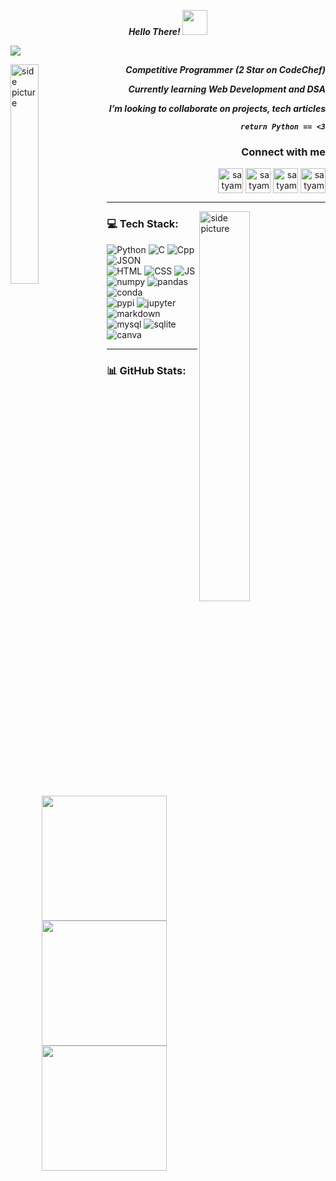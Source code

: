 <p align='center'><em><strong>Hello There! </strong></em><img src='https://user-images.githubusercontent.com/74038190/241763891-7bb1e704-6026-48f9-8435-2f4d40101348.gif' height='40'></p>

![](https://drive.google.com/uc?export=view&id=1O21oNCgGJW3MDMQFGbA1eag7vLBDOmJF)

<img width="30%" align="left" alt="side picture" src="https://user-images.githubusercontent.com/74038190/216656971-9a208a88-e6ad-4b7a-88eb-c410e4cf0e00.gif" />

<p align='right'><em><strong>Competitive Programmer (2 Star on CodeChef)</strong></em></p>
<p align='right'><em><strong>Currently learning Web Development and DSA</strong></em></p>
<p align='right'><em><strong>I’m looking to collaborate on projects, tech articles</strong></em></p>
<p align='right'><em><strong><code>return Python == <3</code></strong></em></p>

  
<h3 align="right">Connect with me</h3>
<p align="right">
  <a href="https://linkedin.com/in/satyam-vyas" target="blank"><img align="center" src="https://cdn-icons-png.flaticon.com/512/174/174857.png"
 alt="satyam-vyas" height="40" width="40" /></a>
  <a href="https://www.codechef.com/users/satyam_vyas_04" target="blank"><img align="center" src="https://user-images.githubusercontent.com/112865144/208242156-4db8653b-0464-43ce-a54e-08f701b64b73.png" alt="satyam_vyas_04" height="40" width="40" /></a>
  <a href="https://www.hackerrank.com/satyam_vyas_04" target="blank"><img align="center" src="https://cdn4.iconfinder.com/data/icons/logos-and-brands/512/160_Hackerrank_logo_logos-512.png" alt="satyam_vyas_04" height="40" width="40" /></a>
  <a href="https://www.leetcode.com/user0872ue" target="blank"><img align="center" src="https://upload.wikimedia.org/wikipedia/commons/a/ab/LeetCode_logo_white_no_text.svg" alt="satyam_vyas_04" height="40" width="40" /></a>
</p>

--- 

<img width="40%" align="right" alt="side picture" src="https://user-images.githubusercontent.com/74038190/225813708-98b745f2-7d22-48cf-9150-083f1b00d6c9.gif" />

### 💻 Tech Stack:

![Python](https://img.shields.io/badge/Python-FFD43B?style=for-the-badge&logo=python&logoColor=blue) ![C](https://img.shields.io/badge/C-00599C?style=for-the-badge&logo=c&logoColor=white) ![Cpp](https://img.shields.io/badge/C%2B%2B-00599C?style=for-the-badge&logo=c%2B%2B&logoColor=white) ![JSON](https://img.shields.io/badge/json-5E5C5C?style=for-the-badge&logo=json&logoColor=white)<br />
![HTML](https://img.shields.io/badge/HTML5-E34F26?style=for-the-badge&logo=html5&logoColor=white) ![CSS](https://img.shields.io/badge/CSS3-1572B6?style=for-the-badge&logo=css3&logoColor=white) ![JS](https://img.shields.io/badge/JavaScript-323330?style=for-the-badge&logo=javascript&logoColor=F7DF1E)<br />
![numpy](https://img.shields.io/badge/Numpy-777BB4?style=for-the-badge&logo=numpy&logoColor=white) ![pandas](https://img.shields.io/badge/Pandas-2C2D72?style=for-the-badge&logo=pandas&logoColor=white) ![conda](https://img.shields.io/badge/conda-342B029.svg?&style=for-the-badge&logo=anaconda&logoColor=white)<br />
![pypi](https://img.shields.io/badge/pypi-3775A9?style=for-the-badge&logo=pypi&logoColor=white) ![jupyter](https://img.shields.io/badge/Jupyter-F37626.svg?&style=for-the-badge&logo=Jupyter&logoColor=white) ![markdown](https://img.shields.io/badge/Markdown-000000?style=for-the-badge&logo=markdown&logoColor=white)<br/>
![mysql](https://img.shields.io/badge/MySQL-005C84?style=for-the-badge&logo=mysql&logoColor=white) ![sqlite](https://img.shields.io/badge/SQLite-07405E?style=for-the-badge&logo=sqlite&logoColor=white/) ![canva](https://img.shields.io/badge/Canva-%2300C4CC.svg?&style=for-the-badge&logo=Canva&logoColor=white) <br />

---

### 📊 GitHub Stats:
<p align='center'>
  <img align="center" src="https://github-readme-stats.vercel.app/api/top-langs/?username=SatyamVyas04&layout=donut&theme=dracula" height='200'/>
  <img align='center' src='https://streak-stats.demolab.com?user=SatyamVyas04&theme=dracula&border_radius=4.5&date_format=j%20M%5B%20Y%5D' height='200'>
  <img align="center" src="https://github-readme-stats.vercel.app/api?username=SatyamVyas04&show_icons=true&theme=dracula&rank_icon=percentile" height='200'/>
</p>
